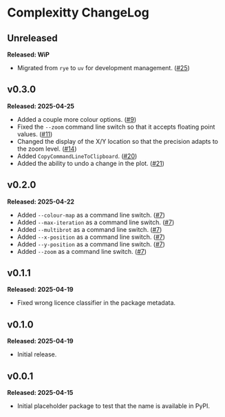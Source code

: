 # Complexitty ChangeLog

## Unreleased

**Released: WiP**

- Migrated from `rye` to `uv` for development management.
  ([#25](https://github.com/davep/complexitty/pull/25))

## v0.3.0

**Released: 2025-04-25**

- Added a couple more colour options.
  ([#9](https://github.com/davep/complexitty/pull/9))
- Fixed the `--zoom` command line switch so that it accepts floating point
  values. ([#11](https://github.com/davep/complexitty/issues/11))
- Changed the display of the X/Y location so that the precision adapts to
  the zoom level. ([#14](https://github.com/davep/complexitty/issues/14))
- Added `CopyCommandLineToClipboard`.
  ([#20](https://github.com/davep/complexitty/pull/20))
- Added the ability to undo a change in the plot.
  ([#21](https://github.com/davep/complexitty/pull/21))

## v0.2.0

**Released: 2025-04-22**

- Added `--colour-map` as a command line switch.
  ([#7](https://github.com/davep/complexitty/pull/7))
- Added `--max-iteration` as a command line switch.
  ([#7](https://github.com/davep/complexitty/pull/7))
- Added `--multibrot` as a command line switch.
  ([#7](https://github.com/davep/complexitty/pull/7))
- Added `--x-position` as a command line switch.
  ([#7](https://github.com/davep/complexitty/pull/7))
- Added `--y-position` as a command line switch.
  ([#7](https://github.com/davep/complexitty/pull/7))
- Added `--zoom` as a command line switch.
  ([#7](https://github.com/davep/complexitty/pull/7))

## v0.1.1

**Released: 2025-04-19**

- Fixed wrong licence classifier in the package metadata.

## v0.1.0

**Released: 2025-04-19**

- Initial release.

## v0.0.1

**Released: 2025-04-15**

- Initial placeholder package to test that the name is available in PyPI.

[//]: # (ChangeLog.md ends here)
